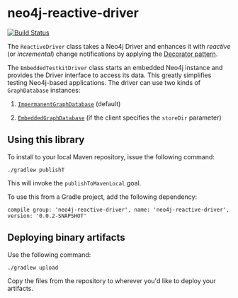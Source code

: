 # neo4j-reactive-driver

[![Build Status](https://travis-ci.org/szarnyasg/neo4j-reactive-driver.svg?branch=master)](https://travis-ci.org/szarnyasg/neo4j-reactive-driver)

The `ReactiveDriver` class takes a Neo4j Driver and enhances it with _reactive_ (or _incremental_) change notifications by applying the [Decorator pattern](https://en.wikipedia.org/wiki/Decorator_pattern).

The `EmbeddedTestkitDriver` class starts an embedded Neo4j instance and provides the Driver interface to access its data. This greatly simplifies testing Neo4j-based applications. The driver can use two kinds of `GraphDatabase` instances:
1. [`ImpermanentGraphDatabase`](https://github.com/neo4j/neo4j/blob/3.2/community/kernel/src/test/java/org/neo4j/test/ImpermanentGraphDatabase.java) (default)

2. [`EmbeddedGraphDatabase`](https://github.com/neo4j/neo4j/blob/3.2/community/kernel/src/main/java/org/neo4j/kernel/internal/EmbeddedGraphDatabase.java) (if the client specifies the `storeDir` parameter)

## Using this library

To install to your local Maven repository, issue the following command:

```
./gradlew publishT
```

This will invoke the `publishToMavenLocal` goal.

To use this from a Gradle project, add the following dependency:

```
compile group: 'neo4j-reactive-driver', name: 'neo4j-reactive-driver', version: '0.0.2-SNAPSHOT'
```

## Deploying binary artifacts

Use the following command:

```
./gradlew upload
```

Copy the files from the repository to wherever you'd like to deploy your artifacts.
